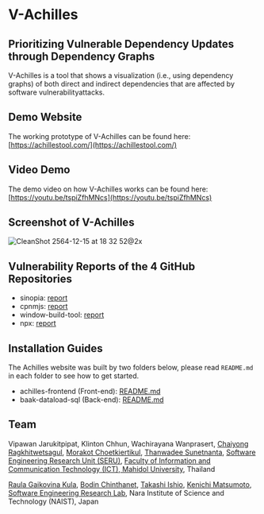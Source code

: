 # V-Achilles
## Prioritizing Vulnerable Dependency Updates through Dependency Graphs
V-Achilles is a tool that shows a visualization (i.e., using dependency graphs) of both direct and indirect dependencies that are affected by software vulnerabilityattacks. 

## Demo Website
The working prototype of V-Achilles can be found here: [https://achillestool.com/](https://achillestool.com/)

## Video Demo
The demo video on how V-Achilles works can be found here: [https://youtu.be/tspiZfhMNcs](https://youtu.be/tspiZfhMNcs)

## Screenshot of V-Achilles
![CleanShot 2564-12-15 at 18 32 52@2x](https://user-images.githubusercontent.com/1671353/146179237-74cca704-9160-4b63-b84f-e8d2bfd91e08.png)

## Vulnerability Reports of the 4 GitHub Repositories
- sinopia: [report](files/sinopia.pdf)
- cpnmjs: [report](files/cpnmjs.pdf)
- window-build-tool: [report](files/windows-build-tools.png)
- npx: [report](files/npx.png)

## Installation Guides
The Achilles website was built by two folders below, please read `README.md` in each folder to see how to get started. 
- achilles-frontend (Front-end): [README.md](https://github.com/MUICT-SERU/Achilles/blob/master/achilles-frontend/README.md)
- baak-dataload-sql (Back-end): [README.md](https://github.com/MUICT-SERU/Achilles/blob/master/baak-dataload-sql/README.md)

## Team
Vipawan Jarukitpipat, Klinton Chhun, Wachirayana Wanprasert, [Chaiyong Ragkhitwetsagul](https://cragkhit.github.io/), [Morakot Choetkiertikul](https://morakotch.wordpress.com/), [Thanwadee Sunetnanta](http://mucc.mahidol.ac.th/~ittth/),
[Software Engineering Research Unit (SERU)](https://muict-seru.github.io/),
[Faculty of Information and Communication Technology (ICT), Mahidol University](https://www.ict.mahidol.ac.th/), Thailand

[Raula Gaikovina Kula](https://raux.github.io/), [Bodin Chinthanet](https://bchinthanet.com/), [Takashi Ishio](https://takashi-ishio.github.io/index-en.html), [Kenichi Matsumoto](https://scholar.google.com/citations?user=-DfBligAAAAJ&hl=en),
[Software Engineering Research Lab](https://isw3.naist.jp/Research/cs-se-en.html),
Nara Institute of Science and Technology (NAIST), Japan
